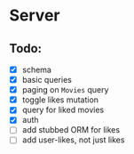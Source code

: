 # Server

## Todo:

* [x] schema
* [x] basic queries
* [x] paging on `Movies` query
* [x] toggle likes mutation
* [x] query for liked movies
* [x] auth
* [ ] add stubbed ORM for likes
* [ ] add user-likes, not just likes
